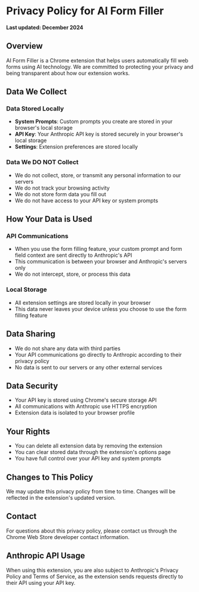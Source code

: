 # Privacy Policy for AI Form Filler

**Last updated: December 2024**

## Overview
AI Form Filler is a Chrome extension that helps users automatically fill web forms using AI technology. We are committed to protecting your privacy and being transparent about how our extension works.

## Data We Collect
### Data Stored Locally
- **System Prompts**: Custom prompts you create are stored in your browser's local storage
- **API Key**: Your Anthropic API key is stored securely in your browser's local storage
- **Settings**: Extension preferences are stored locally

### Data We DO NOT Collect
- We do not collect, store, or transmit any personal information to our servers
- We do not track your browsing activity
- We do not store form data you fill out
- We do not have access to your API key or system prompts

## How Your Data is Used
### API Communications
- When you use the form filling feature, your custom prompt and form field context are sent directly to Anthropic's API
- This communication is between your browser and Anthropic's servers only
- We do not intercept, store, or process this data

### Local Storage
- All extension settings are stored locally in your browser
- This data never leaves your device unless you choose to use the form filling feature

## Data Sharing
- We do not share any data with third parties
- Your API communications go directly to Anthropic according to their privacy policy
- No data is sent to our servers or any other external services

## Data Security
- Your API key is stored using Chrome's secure storage API
- All communications with Anthropic use HTTPS encryption
- Extension data is isolated to your browser profile

## Your Rights
- You can delete all extension data by removing the extension
- You can clear stored data through the extension's options page
- You have full control over your API key and system prompts

## Changes to This Policy
We may update this privacy policy from time to time. Changes will be reflected in the extension's updated version.

## Contact
For questions about this privacy policy, please contact us through the Chrome Web Store developer contact information.

## Anthropic API Usage
When using this extension, you are also subject to Anthropic's Privacy Policy and Terms of Service, as the extension sends requests directly to their API using your API key.
